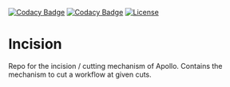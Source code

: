 [![Codacy Badge](https://app.codacy.com/project/badge/Grade/7726444b173d46a99540f01845ec42ec)](https://www.codacy.com?utm_source=github.com&amp;utm_medium=referral&amp;utm_content=Apollo-Decentralized-Orchestration/DO-Incision&amp;utm_campaign=Badge_Grade)
[![Codacy Badge](https://app.codacy.com/project/badge/Coverage/7726444b173d46a99540f01845ec42ec)](https://www.codacy.com?utm_source=github.com&utm_medium=referral&utm_content=Apollo-Decentralized-Orchestration/DO-Incision&utm_campaign=Badge_Coverage)
[![License](https://img.shields.io/badge/License-Apache%202.0-blue.svg)](https://opensource.org/licenses/Apache-2.0)

# Incision

Repo for the incision / cutting mechanism of Apollo. Contains the mechanism to cut a workflow at given cuts.
